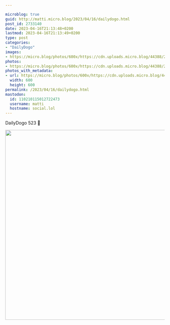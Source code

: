 ```yaml
---

microblog: true
guid: http://matti.micro.blog/2023/04/16/dailydogo.html
post_id: 2733140
date: 2023-04-16T21:13:48+0200
lastmod: 2023-04-16T21:13:49+0200
type: post
categories:
- "DailyDogo"
images:
- https://micro.blog/photos/600x/https://cdn.uploads.micro.blog/44388/2023/b8154daec6.jpg
photos:
- https://micro.blog/photos/600x/https://cdn.uploads.micro.blog/44388/2023/b8154daec6.jpg
photos_with_metadata:
- url: https://micro.blog/photos/600x/https://cdn.uploads.micro.blog/44388/2023/b8154daec6.jpg
  width: 600
  height: 600
permalink: /2023/04/16/dailydogo.html
mastodon:
  id: 110210115012722473
  username: matti
  hostname: social.lol
---
```

DailyDogo 523 🐶

<img src="https://micro.blog/photos/600x/https://blog.martin-haehnel.de/uploads/2023/b8154daec6.jpg" width="600" height="600" alt="" />
